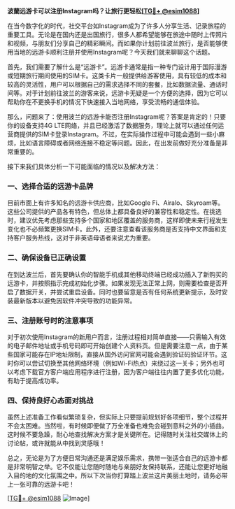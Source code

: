 **波蘭远游卡可以注册Instagram吗？让旅行更轻松[[TG💪+ @esim1088](https://t.me/s/esim1088)]**

在当今数字化的时代，社交平台如Instagram成为了许多人分享生活、记录旅程的重要工具。无论是在国内还是出国旅行，很多人都希望能够在旅途中随时上传照片和视频，与朋友们分享自己的精彩瞬间。而如果你计划前往波兰旅行，是否能够使用当地的远游卡顺利注册并使用Instagram呢？今天我们就来聊聊这个话题。

首先，我们需要了解什么是“远游卡”。远游卡通常是指一种专门设计用于国际漫游或短期旅行期间使用的SIM卡。这类卡片一般提供给游客使用，具有较低的成本和较高的灵活性，用户可以根据自己的需求选择不同的套餐，比如数据流量、通话时间等。对于计划前往波兰的游客来说，远游卡无疑是一个方便的选择，因为它可以帮助你在不更换手机的情况下快速接入当地网络，享受流畅的通信体验。

那么，问题来了：使用波兰的远游卡能否注册Instagram呢？答案是肯定的！只要你的设备支持4G LTE网络，并且已经激活了数据服务，理论上就可以通过任何运营商提供的SIM卡登录Instagram。不过，在实际操作过程中可能会遇到一些小麻烦，比如语言障碍或者网络连接不稳定等问题。因此，在出发前做好充分准备是非常重要的。

接下来我们具体分析一下可能面临的情况以及解决方法：

### 一、选择合适的远游卡品牌

目前市面上有许多知名的远游卡供应商，比如Google Fi、Airalo、Skyroam等。这些公司提供的产品各有特色，但总体上都具备良好的兼容性和稳定性。在挑选时，建议优先考虑那些支持多个国家和地区覆盖的服务商，这样即使未来行程发生变化也不必频繁更换SIM卡。此外，还要注意查看该服务商是否支持中文界面和支持客户服务热线，这对于非英语母语者来说尤为重要。

### 二、确保设备已正确设置

在到达波兰后，首先要确认你的智能手机或其他移动终端已经成功插入了新购买的远游卡，并按照指示完成初始化步骤。如果发现无法正常上网，则需要检查是否开启了数据开关，并尝试重启设备。同时也要留意是否有任何系统更新提示，及时安装最新版本以避免因软件冲突导致的功能异常。

### 三、注册账号时的注意事项

对于初次使用Instagram的新用户而言，注册过程相对简单直接——只需输入有效的电子邮件地址或手机号码即可开始创建个人资料页。但是需要注意一点，由于某些国家可能存在IP地址限制，直接从国外访问官网可能会遇到验证码验证环节。这时你可以尝试切换至其他网络环境（例如Wi-Fi热点）来绕过这一关卡；另外也可以考虑下载官方客户端应用程序进行注册，因为客户端往往内置了更多优化功能，有助于提高成功率。

### 四、保持良好心态面对挑战

虽然上述准备工作看似繁琐复杂，但实际上只要提前规划好各项细节，整个过程并不会太困难。当然啦，有时候即便做了万全准备也难免会碰到意料之外的小插曲。这时候不要急躁，耐心地查找解决方案才是关键所在。记得随时关注社交媒体上的讨论帖，或许就能从中找到灵感哦！

总之，无论是为了方便日常沟通还是满足娱乐需求，携带一张适合自己的远游卡都是非常明智之举。它不仅能让您随时随地与亲朋好友保持联系，还能让您更好地融入目的地的文化氛围之中。所以下次当你打算踏上波兰这片美丽土地时，请务必带上一张可靠的远游卡吧！

[[TG💪+ @esim1088](https://t.me/s/esim1088) ![Image](https://i.postimg.cc/4NQfJmqS/Snipaste-2025-05-13-00-14-12.png)]